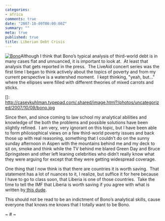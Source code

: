 ```yaml
---
categories:
- africa
comments: true
date: "2007-10-09T00:00:00Z"
summary: ""
meta: true
published: true
title: Liberian Debt Crisis
---
```


[![Bono][2]][2]Although I think that Bono’s typical analysis of third-world debt is in many cases flat and unnuanced, it is important to look at.  At least that analysis that gets reported in the press.  The LiveAid concert series was the first time I began to think actively about the topics of poverty and from my current perspective is a watershed moment.  I kept thinking, "yeah, but…" where the ellipses were filled with different theories of mixed carrots and sticks.  

 []: http://caseykuhlman.typepad.com/.shared/image.html?/photos/uncategorized/2007/10/09/bono.jpg

Since then, and since coming to law school my analytical abilities and knowledge of the both the problems and possible solutions have been slightly refined.  I am very, very ignorant on this topic, but I have been able to form philosophical views on a few third-world poverty issues and back those up with real reasoning, something that I couldn’t do on the sunny sunday afternoon in Aspen with the mountains behind me and my deck to sit on, smoke and think while the TV behind me blared Green Day and Bruce Springsteen and other left leaning celebrities who didn’t really know what they were arguing for except that they were getting widespread coverage.  

One thing that I now think is that there are countries it is worth saving.  That statement has a lot of nuances to it, I realize, but suffice it for here because I have to go to class soon, that Liberia is one of those countries.  Take the time to tell the IMF that Liberia is worth saving if you agree with what is written by[ this dude][2].

 [2]: http://blogs.cgdev.org/mt/mt-tb.cgi/981

This should not be read to be an indictment of Bono’s analytical skills, cause everyone that knows me knows that I totally want to be Bono.

~ # ~